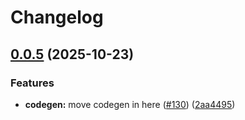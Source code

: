 # Changelog

## [0.0.5](https://github.com/sumup/sumup-ts/compare/v0.0.4...v0.0.5) (2025-10-23)


### Features

* **codegen:** move codegen in here ([#130](https://github.com/sumup/sumup-ts/issues/130)) ([2aa4495](https://github.com/sumup/sumup-ts/commit/2aa4495455a9c3f0002f2c3694db827491c9480b))
